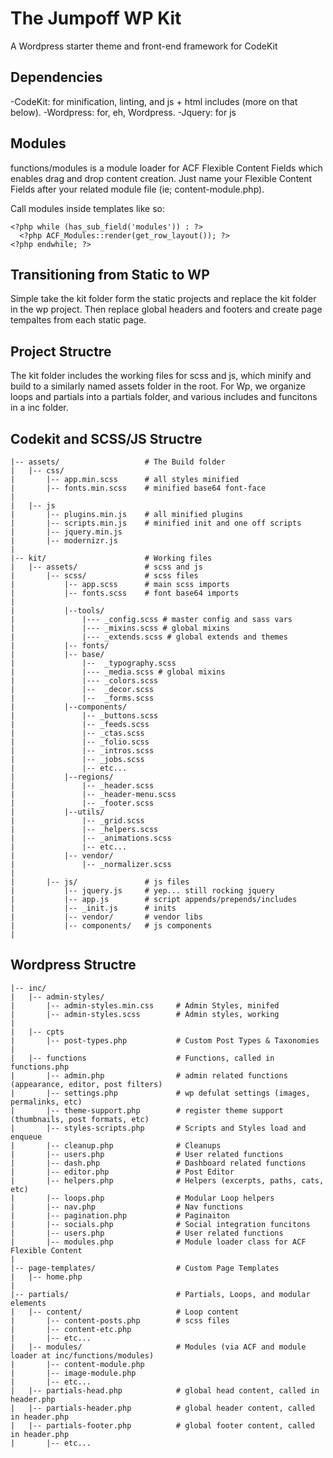 # The Jumpoff WP Kit
A Wordpress starter theme and front-end framework for CodeKit

## Dependencies
-CodeKit: for minification, linting, and js + html includes (more on that below).
-Wordpress: for, eh, Wordpress.
-Jquery: for js



## Modules
functions/modules is a module loader for ACF Flexible Content Fields which enables drag and drop content creation. Just name your Flexible Content Fields after your related module file (ie; content-module.php). 

Call modules inside templates like so:

```
<?php while (has_sub_field('modules')) : ?>
  <?php ACF_Modules::render(get_row_layout()); ?>
<?php endwhile; ?>
```

## Transitioning from Static to WP
Simple take the kit folder form the static projects and replace the kit folder in the wp project. Then replace global headers and footers and create page tempaltes from each static page.

## Project Structre
The kit folder includes the working files for scss and js, which minify and build to a similarly named assets folder in the root.
For Wp, we organize loops and partials into a partials folder, and various includes and funcitons in a inc folder.


## Codekit and SCSS/JS Structre
```
|-- assets/                   # The Build folder
|   |-- css/      
|       |-- app.min.scss      # all styles minified
|       |-- fonts.min.scss    # minified base64 font-face
|
|   |-- js 
|       |-- plugins.min.js    # all minified plugins
|       |-- scripts.min.js    # minified init and one off scripts
|       |-- jquery.min.js  
|       |-- modernizr.js   
|
|-- kit/                      # Working files
|   |-- assets/               # scss and js
|       |-- scss/             # scss files
|           |-- app.scss      # main scss imports
|           |-- fonts.scss    # font base64 imports
|      
|           |--tools/
|               |--- _config.scss # master config and sass vars 
|               |--- _mixins.scss # global mixins
|               |--- _extends.scss # global extends and themes
|           |-- fonts/
|           |-- base/
|               |--  _typography.scss    
|               |--- _media.scss # global mixins
|               |--- _colors.scss
|               |--  _decor.scss  
|               |--  _forms.scss       
|           |--components/  
|               |-- _buttons.scss      
|               |-- _feeds.scss    
|               |-- _ctas.scss    
|               |-- _folio.scss    
|               |-- _intros.scss  
|               |-- _jobs.scss    
|               |-- etc...  
|           |--regions/
|               |-- _header.scss
|               |-- _header-menu.scss
|               |-- _footer.scss            
|           |--utils/
|               |-- _grid.scss      
|               |-- _helpers.scss  
|               |-- _animations.scss   
|               |-- etc... 
|           |-- vendor/ 
|               |-- _normalizer.scss 
|
|       |-- js/               # js files
|           |-- jquery.js     # yep... still rocking jquery
|           |-- app.js        # script appends/prepends/includes
|           |-- _init.js      # inits
|           |-- vendor/       # vendor libs
|           |-- components/   # js components
|
```

## Wordpress Structre

```
|-- inc/                      
|   |-- admin-styles/      
|       |-- admin-styles.min.css     # Admin Styles, minifed
|       |-- admin-styles.scss        # Admin styles, working
|
|   |-- cpts 
|       |-- post-types.php           # Custom Post Types & Taxonomies
|
|   |-- functions                    # Functions, called in functions.php
|       |-- admin.php                # admin related functions (appearance, editor, post filters)
|       |-- settings.php             # wp defulat settings (images, permalinks, etc)
|       |-- theme-support.php        # register theme support (thumbnails, post formats, etc)
|       |-- styles-scripts.php       # Scripts and Styles load and enqueue  
|       |-- cleanup.php              # Cleanups 
|       |-- users.php                # User related functions 
|       |-- dash.php                 # Dashboard related functions 
|       |-- editor.php               # Post Editor 
|       |-- helpers.php              # Helpers (excerpts, paths, cats, etc)
|       |-- loops.php                # Modular Loop helpers
|       |-- nav.php                  # Nav functions
|       |-- pagination.php           # Paginaiton
|       |-- socials.php              # Social integration funcitons
|       |-- users.php                # User related functions 
|       |-- modules.php              # Module loader class for ACF Flexible Content
|
|-- page-templates/                  # Custom Page Templates
|   |-- home.php                
|
|-- partials/                        # Partials, Loops, and modular elements
|   |-- content/                     # Loop content
|       |-- content-posts.php        # scss files
|       |-- content-etc.php         
|       |-- etc...
|   |-- modules/                     # Modules (via ACF and module loader at inc/functions/modules)
|       |-- content-module.php 
|       |-- image-module.php 
|       |-- etc...
|   |-- partials-head.php            # global head content, called in header.php
|   |-- partials-header.php          # global header content, called in header.php
|   |-- partials-footer.php          # global footer content, called in header.php
|       |-- etc...
```
